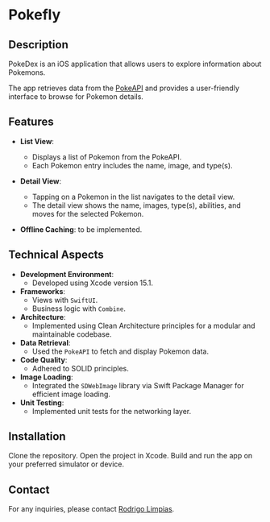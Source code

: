 # Pokefly
## Description

PokeDex is an iOS application that allows users to explore information about Pokemons.

The app retrieves data from the [PokeAPI](https://pokeapi.co) and provides a user-friendly interface to browse for Pokemon details.

## Features

- **List View**:
	- Displays a list of Pokemon from the PokeAPI.
	- Each Pokemon entry includes the name, image, and type(s).

- **Detail View**:
	- Tapping on a Pokemon in the list navigates to the detail view.
	- The detail view shows the name, images, type(s), abilities, and moves for the selected Pokemon.

- **Offline Caching**: to be implemented.


## Technical Aspects

- **Development Environment**:
	- Developed using Xcode version 15.1.
- **Frameworks**:
	- Views with `SwiftUI`.
	- Business logic with `Combine`.
- **Architecture**:
	- Implemented using Clean Architecture principles for a modular and maintainable codebase.
- **Data Retrieval**:
	- Used the `PokeAPI` to fetch and display Pokemon data.
- **Code Quality**:
	- Adhered to SOLID principles.
- **Image Loading**:
	- Integrated the `SDWebImage` library via Swift Package Manager for efficient image loading.
- **Unit Testing**:
	- Implemented unit tests for the networking layer.

## Installation

Clone the repository.
Open the project in Xcode.
Build and run the app on your preferred simulator or device.

## Contact

For any inquiries, please contact [Rodrigo Limpias](www.linkedin.com/in/rodrigolimpiascossio).





